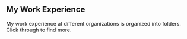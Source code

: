 ## My Work Experience

My work experience at different organizations is organized into folders. Click through to find more.
